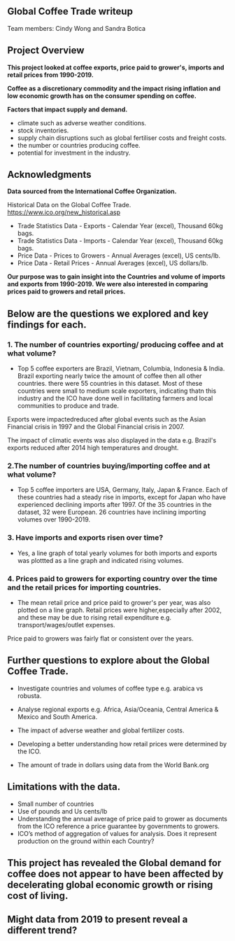 ## Global Coffee Trade writeup
Team members: Cindy Wong and Sandra Botica
## Project Overview

**This project looked at coffee exports, price paid to grower's, imports and retail prices from 1990-2019.**

**Coffee as a discretionary commodity and the impact rising inflation and low economic growth has on the consumer spending on coffee.**

**Factors that impact supply and demand.**

 - climate such as adverse weather conditions.
 - stock inventories.
 - supply chain disruptions such as global fertiliser costs and freight costs.
 - the number or countries producing coffee.
 - potential for investment in the industry.


## Acknowledgments
**Data sourced from the International Coffee Organization.**

Historical Data on the Global Coffee Trade.
https://www.ico.org/new_historical.asp

 - Trade Statistics Data - Exports - Calendar Year (excel), Thousand 60kg bags.
 - Trade Statistics Data - Imports - Calendar Year (excel), Thousand 60kg bags.
 - Price Data - Prices to Growers - Annual Averages (excel), US cents/lb.
 - Price Data - Retail Prices - Annual Averages (excel), US dollars/lb.

**Our purpose was to gain insight into the Countries and volume of imports and exports from 1990-2019.**
**We were also interested in comparing prices paid to growers and retail prices.**

## Below are the questions we explored and key findings for each.

### 1. The number of countries exporting/ producing coffee and at what volume?

* Top 5 coffee exporters are Brazil, Vietnam, Columbia, Indonesia & India. Brazil exporting nearly twice the amount of coffee then all other countries. there were 55 countries in this dataset. Most of these countries were small to medium scale exporters, indicating thatn this industry and the ICO have done well in facilitating farmers and local communities to produce and trade.

Exports were impactedreduced after global events such as the Asian Financial crisis in 1997 and the Global Financial crisis in 2007.

The impact of climatic events was also displayed in the data e.g. Brazil's exports reduced after 2014 high temperatures and drought.

### 2.The number of countries buying/importing coffee and at what volume?

* Top 5 coffee importers are USA, Germany, Italy, Japan & France. Each of these countries had a steady rise in imports, except for Japan who have experienced declining imports after 1997.
Of the 35 countries in the dataset, 32 were European. 26 countries have inclining importing volumes over 1990-2019.


### 3. Have imports and exports risen over time?

* Yes, a line graph of total yearly volumes for both imports and exports was plottted as a line graph and indicated rising volumes.

### 4. Prices paid to growers for exporting country over the time and the retail prices for importing countries.

* The mean retail price and price paid to grower's per year, was also plotted on a line graph.
Retail prices were higher,especially after 2002, and these may be due to rising retail expenditure e.g. transport/wages/outlet expenses.

Price paid to growers was fairly flat or consistent over the years.

## Further questions to explore about the Global Coffee Trade.

 - Investigate countries and volumes of coffee type e.g. arabica vs robusta.

 - Analyse regional exports e.g. Africa, Asia/Oceania, Central America & Mexico and South America.

 - The impact of adverse weather and global fertilizer costs.

 - Developing a better understanding how retail prices were determined by the ICO.

 - The amount of trade in dollars using data from the World Bank.org

## Limitations with the data.

 - Small number of countries
 - Use of pounds and Us cents/lb
 - Understanding the annual average of price paid to grower as documents from the ICO reference a price guarantee by governments to growers.
 - ICO’s method of aggregation of values for analysis. Does it represent production on the ground within each Country?

## This project has revealed the Global demand for coffee does not appear to have been affected by decelerating global economic growth or rising cost of living.

## Might data from 2019 to present reveal a different trend?
